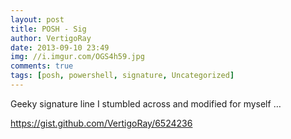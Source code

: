 ```yaml
---
layout: post
title: POSH - Sig
author: VertigoRay
date: 2013-09-10 23:49
img: //i.imgur.com/OGS4h59.jpg
comments: true
tags: [posh, powershell, signature, Uncategorized]
---
```

<p>Geeky signature line I stumbled across and modified for myself …<!-- more --></p>
<div class="gist"><a href="https://gist.github.com/VertigoRay/6524236">https://gist.github.com/VertigoRay/6524236</a></div>
